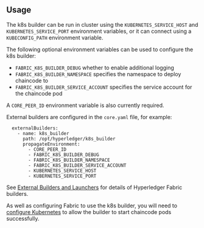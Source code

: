 ## Usage

The k8s builder can be run in cluster using the `KUBERNETES_SERVICE_HOST` and `KUBERNETES_SERVICE_PORT` environment variables, or it can connect using a `KUBECONFIG_PATH` environment variable.

The following optional environment variables can be used to configure the k8s builder:

- `FABRIC_K8S_BUILDER_DEBUG` whether to enable additional logging
- `FABRIC_K8S_BUILDER_NAMESPACE` specifies the namespace to deploy chaincode to
- `FABRIC_K8S_BUILDER_SERVICE_ACCOUNT` specifies the service account for the chaincode pod

A `CORE_PEER_ID` environment variable is also currently required.

External builders are configured in the `core.yaml` file, for example:

```
  externalBuilders:
    - name: k8s_builder
      path: /opt/hyperledger/k8s_builder
      propagateEnvironment:
        - CORE_PEER_ID
        - FABRIC_K8S_BUILDER_DEBUG
        - FABRIC_K8S_BUILDER_NAMESPACE
        - FABRIC_K8S_BUILDER_SERVICE_ACCOUNT
        - KUBERNETES_SERVICE_HOST
        - KUBERNETES_SERVICE_PORT
```

See [External Builders and Launchers](https://hyperledger-fabric.readthedocs.io/en/latest/cc_launcher.html) for details of Hyperledger Fabric builders.

As well as configuring Fabric to use the k8s builder, you will need to [configure Kubernetes](docs/KUBERNETES_CONFIG.md) to allow the builder to start chaincode pods successfully.